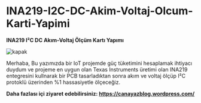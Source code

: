 # INA219-I2C-DC-Akim-Voltaj-Olcum-Karti-Yapimi
**INA219 I²C DC Akım-Voltaj Ölçüm Kartı Yapımı**

![kapak](https://user-images.githubusercontent.com/43604670/58821191-37466c80-863d-11e9-96f5-36e0dd97d6ad.jpg)

Merhaba, Bu yazımızda bir IoT projemde güç tüketimini hesaplamak ihtiyacı duydum ve projeme en uygun olan Texas Instruments üretimi olan INA219 entegresini kullnarak bir PCB tasarladıktan sonra akım ve voltaj ölçüp I²C  protoklü üzerinden  %1 hassasiyetle ölçeceğiz.

**Daha fazlası içi ziyaret edebilirsiniz: https://canayazblog.wordpress.com/**
